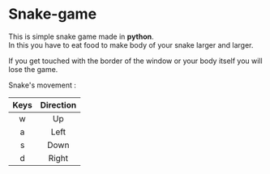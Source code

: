 # Snake-game

This is simple snake game made in **python**.  
In this you have to eat food to make body of your snake larger and larger.  

If you get touched with the border of the window or your body itself you will lose the game.  

Snake's movement : 

Keys|Direction 
|:--:|:--:| 
|w|Up| 
|a|Left| 
|s|Down| 
|d|Right| 
